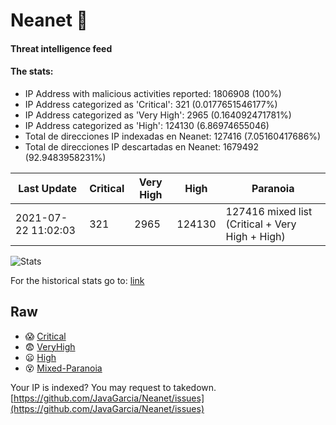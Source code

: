 # Neanet :hocho:
#### Threat intelligence feed
#### The stats:

- IP Address with malicious activities reported: 1806908 (100%)
- IP Address categorized as 'Critical':  321 (0.0177651546177%)
- IP Address categorized as 'Very High':  2965 (0.164092471781%)
- IP Address categorized as 'High':  124130 (6.86974655046)
- Total de direcciones IP indexadas en Neanet:  127416 (7.05160417686%)
- Total de direcciones IP descartadas en Neanet:  1679492 (92.9483958231%)

| Last Update | Critical | Very High | High | Paranoia |
| --- | --- | --- | --- | --- |
| 2021-07-22 11:02:03 | 321 | 2965 | 124130 | 127416 mixed list (Critical + Very High + High)|

![Stats](https://docs.google.com/spreadsheets/d/e/2PACX-1vSnaNMIXVabIpDJjufMlzH7poXnshF3mgd8Is1g9ytUEzVsP5my4Trn8f-xkoLLQ38xpL3HtmUexLo6/pubchart?oid=501124687&format=image)

For the historical stats go to: [link](/stats.csv)
## Raw
- :scream: [Critical](https://raw.githubusercontent.com/JavaGarcia/Neanet/master/blacklists/neanet_critical.txt)
- :fearful: [VeryHigh](https://raw.githubusercontent.com/JavaGarcia/Neanet/master/blacklists/neanet_veryHigh.txtt)
- :frowning: [High](https://raw.githubusercontent.com/JavaGarcia/Neanet/master/blacklists/neanet_high.txt)
- :dizzy_face: [Mixed-Paranoia](https://raw.githubusercontent.com/JavaGarcia/Neanet/master/blacklists/neanet_all.txt)


Your IP is indexed? You may request to takedown. [https://github.com/JavaGarcia/Neanet/issues](https://github.com/JavaGarcia/Neanet/issues)





































































































































































































































































































































































































































































































































































































































































































































































































































































































































































































































































































































































































































































































































































































































































































































































































































































































































































































































































































































































































































































































































































































































































































































































































































































































































































































































































































































































































































































































































































































































































































































































































































































































































































































































































































































































































































































































































































































































































































































































































































































































































































































































































































































































































































































































































































































































































































































































































































































































































































































































































































































































































































































































































































































































































































































































































































































































































































































































































































































































































































































































































































































































































































































































































































































































































































































































































































































































































































































































































































































































































































































































































































































































































































































































































































































































































































































































































































































































































































































